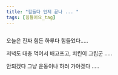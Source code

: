```yaml
---
title: "힘들다 언제 끝나 ... "
tags: [힘들어요_tag]
---
```

  <img class="//scontent.xx.fbcdn.net/hphotos-xta1/v/t1.0-9/s720x720/11330013_1394753137522027_6001094945451622086_n.jpg?oh=64fe862909e66864e4c6cc6091e4a71d&oe=56082C3C" >
  <p> 오늘은 진짜 힘든 하루다 힘들었다..... </p>
  <p> 저녁도 대충 먹어서 배고프고, 치킨이 그립군 .....  </p>
  <p> 안되겠다 그냥 운동이나 하러 가야겠다  .....  </p>
